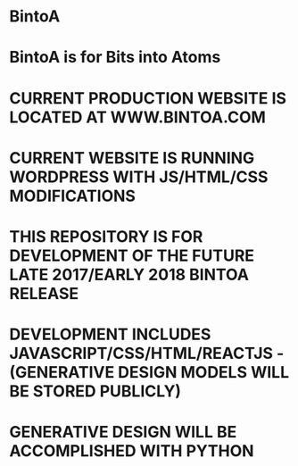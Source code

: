 #                         BintoA
# BintoA is for Bits into Atoms
# CURRENT PRODUCTION WEBSITE IS LOCATED AT WWW.BINTOA.COM 
# CURRENT WEBSITE IS RUNNING WORDPRESS WITH JS/HTML/CSS MODIFICATIONS

# THIS REPOSITORY IS FOR DEVELOPMENT OF THE FUTURE LATE 2017/EARLY 2018 BINTOA RELEASE

# DEVELOPMENT INCLUDES JAVASCRIPT/CSS/HTML/REACTJS - (GENERATIVE DESIGN MODELS WILL BE STORED PUBLICLY)
# GENERATIVE DESIGN WILL BE ACCOMPLISHED WITH PYTHON
